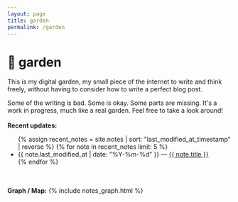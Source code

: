 ```yaml
---
layout: page
title: garden
permalink: /garden
---
```


# 🌱 garden

This is my digital garden, my small piece of the internet to write and think freely, without having to consider how to write a perfect blog post.

Some of the writing is bad. Some is okay. Some parts are missing. It's a work in progress, much like a real garden. Feel free to take a look around!
<br>
<br>
<strong>Recent updates:</strong>

<ul>
  {% assign recent_notes = site.notes | sort: "last_modified_at_timestamp" | reverse %}
  {% for note in recent_notes limit: 5 %}
    <li>
      {{ note.last_modified_at | date: "%Y-%m-%d" }} — <a class="internal-link" href="{{ note.url }}">{{ note.title }}</a>
    </li>
  {% endfor %}
</ul>
<br>
<br>
<strong>Graph / Map:</strong>
{% include notes_graph.html %}

<!-- <style>
  .wrapper {
    max-width: 46em;
  }
</style> -->

